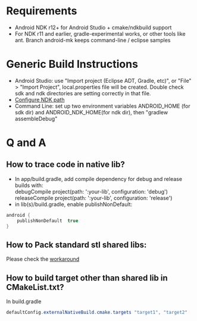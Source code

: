 # Requirements
* Android NDK r12+ for Android Studio + cmake/ndkbuild support
* For NDK r11 and earlier, gradle-experimental works, or other tools like ant. Branch android-mk keeps command-line / eclipse samples 

# Generic Build Instructions
* Android Studio: use "Import project (Eclipse ADT, Gradle, etc)", or "File" > "Import Project", local.properties file will be created. Double check sdk and ndk directories are setting correctly in that file.
* [Configure NDK path](https://github.com/android/ndk-samples/wiki/Configure-NDK-Path)
* Command Line: set up two environment variables ANDROID_HOME (for sdk dir) and ANDROID_NDK_HOME(for ndk dir), then "gradlew assembleDebug"


# Q and A
## How to trace code in native lib?   
* In app/build.gradle, add compile dependency for debug and release builds with:   
debugCompile project(path: ':your-lib', configuration: 'debug')   
releaseCompile project(path: ':your-lib', configuration: 'release')
* in lib(s)/build.gradle, enable publishNonDefault:    
```java
android {
    publishNonDefault  true
}
```
## How to Pack standard stl shared libs:
 Please check the [workaround](http://stackoverflow.com/questions/39620739)

## How to build target other than shared lib in CMakeList.txt?
In build.gradle
```java 
defaultConfig.externalNativeBuild.cmake.targets "target1", "target2"
```
